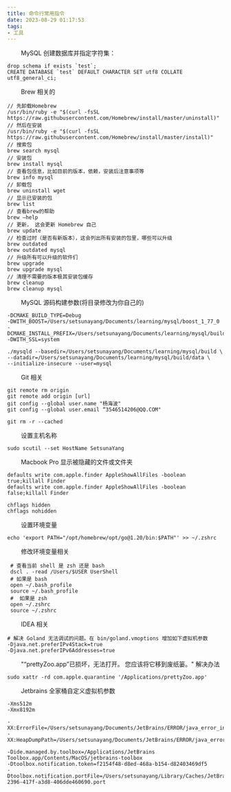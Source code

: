 ```yaml
---
title: 命令行常用指令
date: 2023-08-29 01:17:53
tags:
- 工具
---
```



&ensp;&ensp;&ensp;&ensp;  MySQL 创建数据库并指定字符集：
```xshell
drop schema if exists `test`;
CREATE DATABASE `test` DEFAULT CHARACTER SET utf8 COLLATE utf8_general_ci;
```

&ensp;&ensp;&ensp;&ensp;  Brew 相关的

```shell
// 先卸载Homebrew
/usr/bin/ruby -e "$(curl -fsSL https://raw.githubusercontent.com/Homebrew/install/master/uninstall)"
// 然后在安装
/usr/bin/ruby -e "$(curl -fsSL https://raw.githubusercontent.com/Homebrew/install/master/install)"
// 搜索包
brew search mysql
// 安装包
brew install mysql
// 查看包信息，比如目前的版本，依赖，安装后注意事项等
brew info mysql
// 卸载包
brew uninstall wget
// 显示已安装的包
brew list
// 查看brew的帮助
brew –help
// 更新， 这会更新 Homebrew 自己
brew update
// 检查过时（是否有新版本），这会列出所有安装的包里，哪些可以升级
brew outdated
brew outdated mysql
// 升级所有可以升级的软件们
brew upgrade
brew upgrade mysql
// 清理不需要的版本极其安装包缓存
brew cleanup
brew cleanup mysql
```
&ensp;&ensp;&ensp;&ensp;  MySQL 源码构建参数(将目录修改为你自己的)
```shell
-DCMAKE_BUILD_TYPE=Debug
-DWITH_BOOST=/Users/setsunayang/Documents/learning/mysql/boost_1_77_0
-DCMAKE_INSTALL_PREFIX=/Users/setsunayang/Documents/learning/mysql/build
-DWITH_SSL=system

./mysqld --basedir=/Users/setsunayang/Documents/learning/mysql/build \
--datadir=/Users/setsunayang/Documents/learning/mysql/build/data \
--initialize-insecure --user=mysql
```

&ensp;&ensp;&ensp;&ensp;  Git 相关
```shell 
git remote rm origin 
git remote add origin [url]
git config --global user.name "杨海波"
git config --global user.email “3546514206@QQ.COM"

git rm -r --cached
```

&ensp;&ensp;&ensp;&ensp;  设置主机名称
```shell
sudo scutil --set HostName SetsunaYang
```

&ensp;&ensp;&ensp;&ensp;  Macbook Pro 显示被隐藏的文件或文件夹
```shell
defaults write com.apple.finder AppleShowAllFiles -boolean true;killall Finder
defaults write com.apple.finder AppleShowAllFiles -boolean false;killall Finder

chflags hidden
chflags nohidden
```

&ensp;&ensp;&ensp;&ensp;  设置环境变量
```shell
echo 'export PATH="/opt/homebrew/opt/go@1.20/bin:$PATH"' >> ~/.zshrc
```

&ensp;&ensp;&ensp;&ensp;  修改环境变量相关
```shell
 # 查看当前 shell 是 zsh 还是 bash
 dscl . -read /Users/$USER UserShell
 # 如果是 bash
 open ~/.bash_profile
 source ~/.bash_profile
 #  如果是 zsh
 open ~/.zshrc 
 source ~/.zshrc
```

&ensp;&ensp;&ensp;&ensp;  IDEA 相关
```shell
# 解决 Goland 无法调试的问题。在 bin/goland.vmoptions 增加如下虚拟机参数
-Djava.net.preferIPv4Stack=true
-Djava.net.preferIPv6Addresses=true
```

&ensp;&ensp;&ensp;&ensp;  "“prettyZoo.app”已损坏，无法打开。 您应该将它移到废纸篓。" 解决办法
```shell
sudo xattr -rd com.apple.quarantine '/Applications/prettyZoo.app'
```

&ensp;&ensp;&ensp;&ensp; Jetbrains 全家桶自定义虚拟机参数
```shell
-Xms512m
-Xmx8192m

-XX:ErrorFile=/Users/setsunayang/Documents/JetBrains/ERROR/java_error_in_web_%p.log
-XX:HeapDumpPath=/Users/setsunayang/Documents/JetBrains/ERROR/java_error_in_web.hprof

-Dide.managed.by.toolbox=/Applications/JetBrains Toolbox.app/Contents/MacOS/jetbrains-toolbox
-Dtoolbox.notification.token=f2154f48-d8ed-468a-b154-d82403469df5
-Dtoolbox.notification.portFile=/Users/setsunayang/Library/Caches/JetBrains/Toolbox/ports/f96117ec-2396-417f-a3d8-406dde460690.port
```